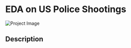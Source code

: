# EDA on US Police Shootings

![Project Image](https://media.parstoday.com/image/4bn4a144eabe14ye08_800C450.jpg)

## Description
